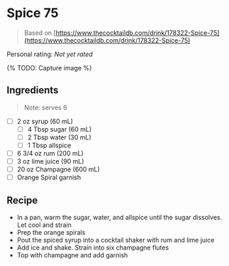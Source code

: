 # Spice 75

> Based on [https://www.thecocktaildb.com/drink/178322-Spice-75](https://www.thecocktaildb.com/drink/178322-Spice-75)

<!-- {cts} rating=0; (User can specify rating on scale of 1-5) -->

Personal rating: *Not yet rated*

<!-- {cte} -->

<!-- {cts} name_image=None; (User can specify image name) -->

{% TODO: Capture image %}

<!-- {cte} -->

## Ingredients

> Note: serves 6

- [ ] 2 oz syrup (60 mL)
    - [ ] 4 Tbsp sugar (60 mL)
    - [ ] 2 Tbsp water (30 mL)
    - [ ] 1 Tbsp allspice
- [ ] 6 3/4 oz rum (200 mL)
- [ ] 3 oz lime juice (90 mL)
- [ ] 20 oz Champagne (600 mL)
- [ ] Orange Spiral garnish

## Recipe

- In a pan, warm the sugar, water, and allspice until the sugar dissolves. Let cool and strain
- Prep the orange spirals
- Pout the spiced syrup into a cocktail shaker with rum and lime juice
- Add ice and shake. Strain into six champagne flutes
- Top with champagne and add garnish

